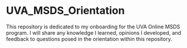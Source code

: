 # UVA_MSDS_Orientation
This repository is dedicated to my onboarding for the UVA Online MSDS program. I will share any knowledge I learned, opinions I developed, and feedback to questions posed in the orientation within this repository.
